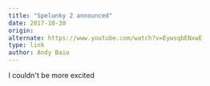 ```yaml
---
title: "Spelunky 2 announced"
date: 2017-10-30
origin: 
alternate: https://www.youtube.com/watch?v=EywsqbENxwE
type: link
author: Andy Baio
---
```


I couldn't be more excited

